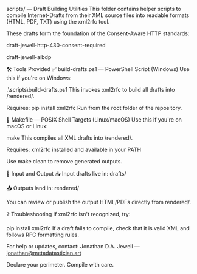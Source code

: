 scripts/ — Draft Building Utilities
This folder contains helper scripts to compile Internet-Drafts from their XML source files into readable formats (HTML, PDF, TXT) using the xml2rfc tool.

These drafts form the foundation of the Consent-Aware HTTP standards:

draft-jewell-http-430-consent-required

draft-jewell-aibdp

🛠 Tools Provided
✅ build-drafts.ps1 — PowerShell Script (Windows)
Use this if you're on Windows:

.\scripts\build-drafts.ps1
This invokes xml2rfc to build all drafts into /rendered/.

Requires: pip install xml2rfc Run from the root folder of the repository.

🧪 Makefile — POSIX Shell Targets (Linux/macOS)
Use this if you're on macOS or Linux:

make
This compiles all XML drafts into /rendered/.

Requires: xml2rfc installed and available in your PATH

Use make clean to remove generated outputs.

🔄 Input and Output
📥 Input drafts live in: drafts/

📤 Outputs land in: rendered/

You can review or publish the output HTML/PDFs directly from rendered/.

❓ Troubleshooting
If xml2rfc isn't recognized, try:

pip install xml2rfc
If a draft fails to compile, check that it is valid XML and follows RFC formatting rules.

For help or updates, contact: Jonathan D.A. Jewell — jonathan@metadatastician.art

Declare your perimeter. Compile with care.